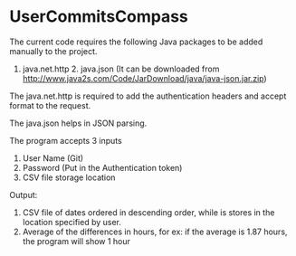 # UserCommitsCompass

The current code requires the following Java packages to be added manually to the project.
1. java.net.http
	2. java.json (It can be downloaded from http://www.java2s.com/Code/JarDownload/java/java-json.jar.zip)

The java.net.http is required to add the authentication headers and accept format to the request.

The java.json helps in JSON parsing.

The program accepts 3 inputs
1. User Name (Git)
2. Password (Put in the Authentication token)
3. CSV file storage location

Output:
1. CSV file of dates ordered in descending order, while is stores in the location specified by user.
2. Average of the differences in hours, for ex: if the average is 1.87 hours, the program will show 1 hour
